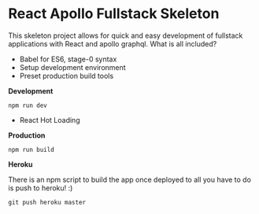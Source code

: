 # React Apollo Fullstack Skeleton

This skeleton project allows for quick and easy development of fullstack applications with React and apollo graphql. What is all included?

- Babel for ES6, stage-0 syntax
- Setup development environment
- Preset production build tools

**Development**

`npm run dev`

- React Hot Loading

**Production**

`npm run build`

**Heroku**

There is an npm script to build the app once deployed to all you have to do is push to heroku! :)

`git push heroku master`
